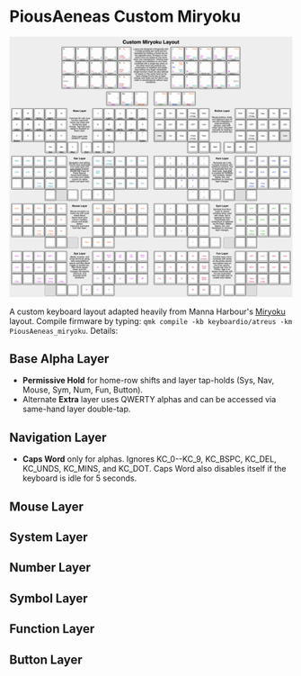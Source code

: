 # PiousAeneas Custom Miryoku

![Custom Keymap](layout/keyboard-layout-PiousAeneas-miryoku.png)

A custom keyboard layout adapted heavily from Manna Harbour's [Miryoku](https://github.com/manna-harbour/miryoku) layout. Compile firmware by typing: `qmk compile -kb keyboardio/atreus -km PiousAeneas_miryoku`. Details:

## Base Alpha Layer
- **Permissive Hold** for home-row shifts and layer tap-holds (Sys, Nav, Mouse, Sym, Num, Fun, Button).
- Alternate **Extra** layer uses QWERTY alphas and can be accessed via same-hand layer double-tap. 

## Navigation Layer
- **Caps Word** only for alphas. Ignores KC_0--KC_9, KC_BSPC, KC_DEL, KC_UNDS, KC_MINS, and KC_DOT. Caps Word also disables itself if the keyboard is idle for 5 seconds.

## Mouse Layer

## System Layer

## Number Layer

## Symbol Layer

## Function Layer

## Button Layer